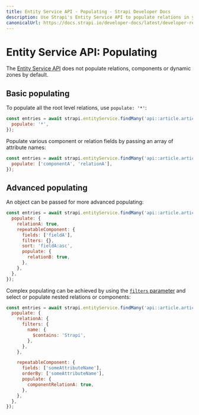 ```yaml
---
title: Entity Service API - Populating - Strapi Developer Docs
description: Use Strapi's Entity Service API to populate relations in your queries.
canonicalUrl: https://docs.strapi.io/developer-docs/latest/developer-resources/database-apis-reference/entity-service/populate.html
---
```


# Entity Service API: Populating

The [Entity Service API](/developer-docs/latest/developer-resources/database-apis-reference/entity-service-api.md) does not populate relations, components or dynamic zones by default.

## Basic populating

To populate all the root level relations, use `populate: '*'`:
```js
const entries = await strapi.entityService.findMany('api::article.article', {
  populate: '*',
});
```

Populate various component or relation fields by passing an array of attribute names:

```js
const entries = await strapi.entityService.findMany('api::article.article', {
  populate: ['componentA', 'relationA'],
});
```

## Advanced populating

An object can be passed for more advanced populating:

```js
const entries = await strapi.entityService.findMany('api::article.article', {
  populate: {
    relationA: true,
    repeatableComponent: {
      fields: ['fieldA'],
      filters: {},
      sort: 'fieldA:asc',
      populate: {
        relationB: true,
      },
    },
  },
});
```

Complex populating can be achieved by using the [`filters` parameter](/developer-docs/latest/developer-resources/database-apis-reference/entity-service/filter.md) and select or populate nested relations or components:

```js
const entries = await strapi.entityService.findMany('api::article.article', {
  populate: {
    relationA: {
      filters: {
        name: {
          $contains: 'Strapi',
        },
      },
    },

    repeatableComponent: {
      fields: ['someAttributeName'],
      orderBy: ['someAttributeName'],
      populate: {
        componentRelationA: true,
      },
    },
  },
});
```
